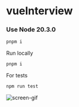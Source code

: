# vueInterview

### Use Node 20.3.0

```sh
pnpm i
```

Run locally

```sh
pnpm i
```

For tests

```sh
npm run test
```

![screen-gif](./demo.gif)
